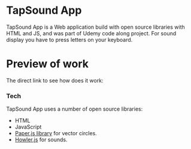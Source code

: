 # TapSound App


TapSound  App is a Web application build with open source libraries with HTML and JS, and was part of Udemy code along project.
For sound display you have to press letters on your keyboard.




# Preview of work
The direct link to see how does it work:




### Tech

TapSound App uses a number of open source libraries:
*  HTML
*  JavaScript
*  [Paper.js library](http://paperjs.org/) for vector circles.
*  [Howler.js](https://howlerjs.com/) for sounds.


